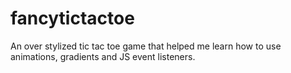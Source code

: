 # fancytictactoe
An over stylized tic tac toe game that helped me learn how to use animations, gradients and JS event listeners.

